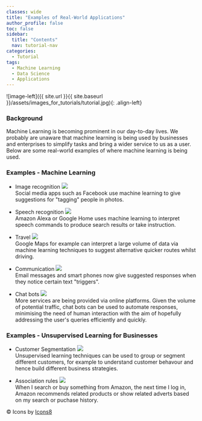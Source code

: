 ```yaml
---
classes: wide
title: "Examples of Real-World Applications"
author_profile: false
toc: false
sidebar:
  title: "Contents"
  nav: tutorial-nav
categories:
  - Tutorial
tags:
  - Machine Learning
  - Data Science
  - Applications
---
```



![image-left]({{ site.url }}{{ site.baseurl }}/assets/images_for_tutorials/tutorial.jpg){: .align-left}


<h3>Background</h3>
Machine Learning is becoming prominent in our day-to-day lives.  We probably are unaware that machine learning is being used by businesses and enterprises to simplify tasks and bring a wider service to us as a user.  Below are some real-world examples of where machine learning is being used. 

<h3>Examples - Machine Learning</h3>

* Image recognition <img src="https://img.icons8.com/wired/30/000000/small-smile.png"/> <br /> 
Social media apps such as Facebook use machine learning to give suggestions for "tagging" people in photos.


* Speech recognition <img src="https://img.icons8.com/ios-glyphs/30/000000/voice-presentation--v1.png"/> <br />
Amazon Alexa or Google Home uses machine learning to interpret speech commands to produce search results or take instruction.

* Travel <img src="https://img.icons8.com/ios-filled/30/000000/airplane-mode-on.png"/> <br />
Google Maps for example can interpret a large volume of data via machine learning techniques to suggest alternative quicker routes whilst driving.

* Communication <img src="https://img.icons8.com/wired/30/000000/communication.png"/> <br />
Email messages and smart phones now give suggested responses when they notice certain text "triggers".

* Chat bots <img src="https://img.icons8.com/ios-filled/30/000000/talk-male.png"/> <br />
More services are being provided via online platforms.  Given the volume of potential traffic, chat bots can be used to automate responses, minimising the need of human interaction with the aim of hopefully addressing the user's queries efficiently and quickly.

<h3>Examples - Unsupervised Learning for Businesses</h3>

* Customer Segmentation <img src="https://img.icons8.com/wired/30/000000/crowd.png"/> <br />
Unsupervised learning techniques can be used to group or segment different customers, for example to understand customer behavour and hence build different business strategies.

* Association rules <img src="https://img.icons8.com/small/30/000000/reseller.png"/> <br />
When I search or buy something from Amazon, the next time I log in, Amazon recommends related products or show related adverts based on my search or puchase history.

&copy; Icons by [Icons8](https://icons8.com/)
